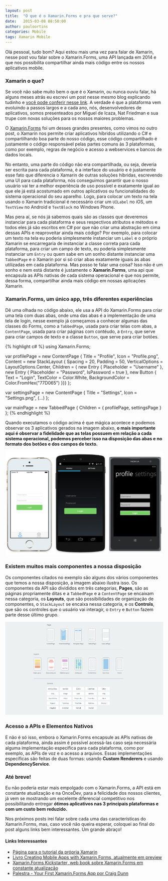 ```yaml
---
layout: post
title:  "O que é o Xamarin.Forms e pra que serve?"
date:   2015-03-08 08:50:00
author: pauloortins
categories: Mobile
tags: Xamarin Mobile
---
```


Olá pessoal, tudo bom? Aqui estou mais uma vez para falar de Xamarin, nesse post vou falar sobre o Xamarin.Forms, uma API lançada em 2014 e que nos possibilita compartilhar ainda mais código entre os nossos aplicativos mobile.

### Xamarin o que?

Se você não sabe muito bem o que é o Xamarin, ou nunca ouviu falar, há alguns meses atrás eu escrevi um post nesse mesmo blog explicando tudinho e [você pode conferir nesse link][3]. A verdade é que a plataforma vem evoluindo a passos largos e a cada ano, nós, desenvolvedores de aplicativos, somos presenteados por Miguel de Icaza, Nat Friedman e sua trupe com novas soluções para os nossos maiores problemas. 

O [Xamarin.Forms][4] foi um desses grandes presentes, como vimos no outro post, o Xamarin nos permite criar aplicativos híbridos utilizando o C# e compartilhando boa parte do nosso código, esse código compartilhado é justamente o código responsável pelas partes comuns às 3 plataformas, como por exemplo, regras de negócio e acesso a webservices e bancos de dados locais. 

No entanto, uma parte do código não era compartilhada, ou seja, deveria ser escrita para cada plataforma, é a interface do usuário e é justamente esse fato que diferencia o Xamarin de outras soluções híbridas, escrevendo uma UI para cada plataforma, nós conseguimos garantir que o nosso usuário vai ter a melhor experiência de uso possível e exatamente igual ao que ele já está acostumado em outros aplicativos ou funcionalidades do sistema operacional do seu aparelho. Logo, para colocar um texto na tela usando o Xamarin tradicional é necessário criar um `UILabel` no iOS, um `TextView` no Android e `TextBlock` no Windows Phone. 

Mas pera aí, se nós já sabemos quais são as classes que deveremos instanciar para cada plataforma e seus respectivos atributos e métodos e todos eles já são escritos em C# por que não criar uma abstração em cima dessas APIs e reaproveitar ainda mais código? Por exemplo, para colocar um texto na tela eu poderia simplesmente instanciar um `Label` e o próprio Xamarin se encarregaria de instanciar a classe correta para cada plataforma, para criar um campo de texto, eu poderia simplesmente instanciar um `Entry` ou quem sabe em um sonho distante instanciar uma `TabbedPage` e o Xamarin por si só criar abas exatamente iguais às abas utilizadas em cada plataforma. Mas posso te falar uma coisa? Isso não é um sonho e nem está distante é justamente o **Xamarin.Forms**, uma api que encapsula as APIs nativas de cada sistema operacional e que nos permite, dessa forma, compartilhar ainda mais código em nossas aplicações Xamarin.

### Xamarin.Forms, um único app, três diferentes experiências

Dê uma olhada no código abaixo, ele usa a API do Xamarin.Forms para criar uma tela com duas abas, onde uma das abas é a implementação de uma tela de login, nesse exemplo já começamos a conhecer algumas das classes do Forms, como a `TabbedPage`, usada para criar telas com abas, a `ContentPage`, usada para criar páginas com contéudo, a `Entry`, que serve para criar campos de texto e a classe `Button`, que serve para criar botões.

{% highlight c# %}
using Xamarin.Forms;

var profilePage = new ContentPage {
    Title = "Profile",
    Icon = "Profile.png",
    Content = new StackLayout {
        Spacing = 20, Padding = 50,
        VerticalOptions = LayoutOptions.Center,
        Children = {
            new Entry { Placeholder = "Username" },
            new Entry { Placeholder = "Password", IsPassword = true },
            new Button {
                Text = "Login",
                TextColor = Color.White,
                BackgroundColor = Color.FromHex("77D065") }}}
};

var settingsPage = new ContentPage {
    Title = "Settings",
    Icon = "Settings.png",
    (...)
};

var mainPage = new TabbedPage { Children = { profilePage, settingsPage } };
{% endhighlight %}

Quando executamos o código acima é que mágica acontece e podemos observar os 3 aplicativos gerados na imagem abaixo, **o mais importante aqui é observar a fidelidade que as telas possuem em relação a cada sistema operacional, podemos perceber isso na disposição das abas e no formato dos botões e dos campos de texto.**

![Aplicações Xamarin.Forms][1]


### Existem muitos mais componentes a nossa disposição

Os componentes citados no exemplo são alguns dos vários componentes que temos a nossa disposição, a imagem abaixo ilustra isso. Os componentes da API são divididos em três categorias, **Pages**, são as páginas propriamente ditas e a `TabbedPage` e a `ContentPage` se encaixam nessa categoria, os **Layouts**, que são possibilidades de organização de componentes, o `StackLayout` se encaixa nessa categoria, e os **Controls**, que são os controles que o usuário vai interagir, o `Entry` e `Button` fazem parte desse último grupo.

![Pages, Layouts e Controles][2]

### Acesso a APIs e Elementos Nativos

E não é só isso, embora o Xamarin.Forms encapsule as APIs nativas de cada plataforma, ainda assim é possível acessá-las caso seja necessária alguma implementação específica para cada plataforma, como por exemplo, as APIs de voz e o acesso a arquivos. Essas implementações específicas são feitas de duas formas: usando **Custom Renderers** e usando **DependencyService**.

### Até breve!

Eu não poderia estar mais empolgado com o Xamarin.Forms, a API está em constante atualização e na OnceDev, para a felicidade dos nossos clientes, já vem se mostrando um excelente diferencial competitivo nos possibilitando entregar **ótimos aplicativos nas 3 principais plataformas e com um custo bem reduzido.**
 
Nos próximos posts irei falar sobre cada uma das características do Xamarin.Forms, mas, caso você não queira esperar, coloquei ao final do post alguns links bem interessantes. Um grande abraço!

#### Links Interessantes

- [Página para o tutorial da própria Xamarin][6]
- [Livro Creating Mobile Apps with Xamarin.Forms, atualmente em preview][7]
- [Xamarin.Forms Kickstarter, web book sobre Xamarin.Forms em constante atualização][5]
- [Palestra - Your First Xamarin.Forms App por Craig Dunn][8]

[1]: /content/img/blog/posts/2015-03-07/example-forms.png
[2]: /content/img/blog/posts/2015-03-07/forms-controls.png
[3]: /mobile/2015/03/08/xamarin-forms/
[4]: http://xamarin.com/forms
[5]: http://www.xforms-kickstarter.com/
[6]: http://developer.xamarin.com/guides/cross-platform/xamarin-forms/introduction-to-xamarin-forms/
[7]: http://www.amazon.com/gp/product/B00NXYJ8DK/ref=as_li_tl?ie=UTF8&camp=1789&creative=390957&creativeASIN=B00NXYJ8DK&linkCode=as2&tag=paulorti-20&linkId=7445BJ7K7EJKNLXU
[8]: https://www.youtube.com/watch?v=xWyOcEpNyXQ
